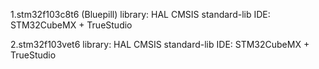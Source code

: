 1.stm32f103c8t6 (Bluepill)
	library: HAL CMSIS standard-lib
	IDE: STM32CubeMX + TrueStudio
	
2.stm32f103vet6
	library: HAL CMSIS standard-lib
	IDE: STM32CubeMX + TrueStudio
